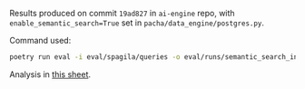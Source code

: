 Results produced on commit `19ad827` in `ai-engine` repo, with `enable_semantic_search=True` set in `pacha/data_engine/postgres.py`.

Command used:

```bash
poetry run eval -i eval/spagila/queries -o eval/runs/semantic_search_in_postgres --ignore ignored --ignore uncategorized -d postgres -c postgresql://postgres:postgres@localhost:5432/spagila -s public
```

Analysis in [this sheet](https://docs.google.com/spreadsheets/d/1tu08BQSwyQR9T6rZ6_5FHT3hG89a-DURaS6SGw1Mjls/edit?gid=232696462#gid=232696462).
